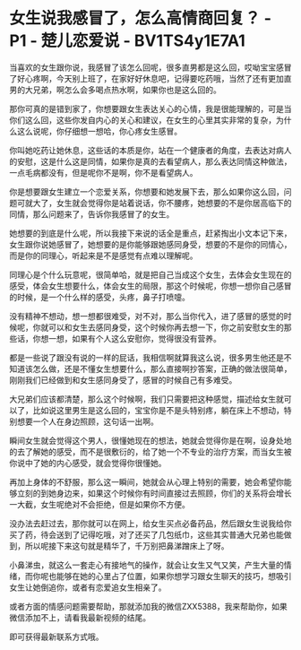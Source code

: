 # 女生说我感冒了，怎么高情商回复？ - P1 - 楚儿恋爱说 - BV1TS4y1E7A1

当喜欢的女生跟你说，我感冒了该怎么回呢，很多直男都是这么回，哎呦宝宝感冒了好心疼啊，今天别上班了，在家好好休息吧，记得要吃药哦，当然了还有更加直男的大兄弟，啊怎么会多喝点热水啊，如果你也是这么回的。

那你可真的是错到家了，你想要跟女生表达关心的心情，我是很能理解的，可是当你们这么回，这些你发自内心的关心和建议，在女生的心里其实非常的复杂，为什么这么说呢，你仔细想一想哈，你心疼女生感冒。

你叫她吃药让她休息，这些话的本质是你，站在一个健康者的角度，去表达对病人的安慰，这是什么这是同情，如果你是真的去看望病人，那么表达同情这种做法，一点毛病都没有，但是呢你不是啊，你不是看望病人。

你是想要跟女生建立一个恋爱关系，你想要和她发展下去，那么如果你这么回，问题可就大了，女生就会觉得你是站着说话，你不腰疼，她想要的不是你居高临下的同情，那么问题来了，告诉你我感冒了的女生。

她想要的到底是什么呢，所以我接下来说的话全是重点，赶紧掏出小文本记下来，女生跟你说她感冒了，她想要的是你能够跟她感同身受，想要的不是你的同情心，而是你的同理心，听起来是不是感觉有点难以理解呢。

同理心是个什么玩意呢，很简单哈，就是把自己当成这个女生，去体会女生现在的感受，体会女生想要什么，体会女生的局限，那这个时候呢，你想一想你自己感冒的时候，是一个什么样的感受，头疼，鼻子打喷嚏。

没有精神不想动，想一想都很难受，对不对，那么当你代入，进了感冒的感觉的时候呢，你就可以和女生去感同身受，这个时候你再去想一下，你之前安慰女生的那些话，你想一想，如果有个人这么安慰你，觉得很没有营养。

都是一些说了跟没有说的一样的屁话，我相信啊就算我这么说，很多男生他还是不知道该怎么做，还是不懂女生想要什么，那么直接啊抄答案，正确的做法很简单，刚刚我们已经做到和女生感同身受了，感冒的时候自己有多难受。

大兄弟们应该都清楚，那么这个时候啊，我们只需要把这种感觉，描述给女生就可以了，比如说这里男生是这么回的，宝宝你是不是头特别疼，躺在床上不想动，特别想要一个人在身边照顾，这句话一出啊。

瞬间女生就会觉得这个男人，很懂她现在的想法，她就会觉得你是在啊，设身处地的去了解她的感受，而不是很敷衍的，给了她一个不专业的治疗方案，而当女生被你说中了她的内心感受，就会觉得你很懂她。

再加上身体的不舒服，那么这一瞬间，她就会从心理上特别的需要，她会希望你能够立刻的到她身边来，如果这个时候你有时间直接过去照顾，你们的关系将会增长一大截，女生呢绝对不会拒绝，但是如果你不方便。

没办法去赶过去，那你就可以在网上，给女生买点必备药品，然后跟女生说我给你买了药，待会送到了记得吃哦，对了还买了几包纸巾，这些其实普通大兄弟也能做到，所以呢接下来这句就是精华了，千万别把鼻涕蹭床上了呀。

小鼻涕虫，就这么一套走心有接地气的操作，就会让女生又气又笑，产生大量的情绪，而你呢也能够在她的心里占了位置，如果你想学习跟女生聊天的技巧，想吸引女生让她倒追你，或者有恋爱追女生相亲了。

或者方面的情感问题需要帮助，那就添加我的微信ZXX5388，我来帮助你，如果微信添加不上，请看我最新视频的结尾。

即可获得最新联系方式哦。